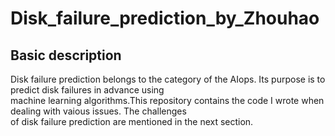 # Disk_failure_prediction_by_Zhouhao
## Basic description
Disk failure prediction belongs to the category of the AIops. Its purpose is to predict disk failures in advance using   
machine learning algorithms.This repository contains the code I wrote when dealing with vaious issues. The challenges  
of disk failure prediction are mentioned in the next section.

